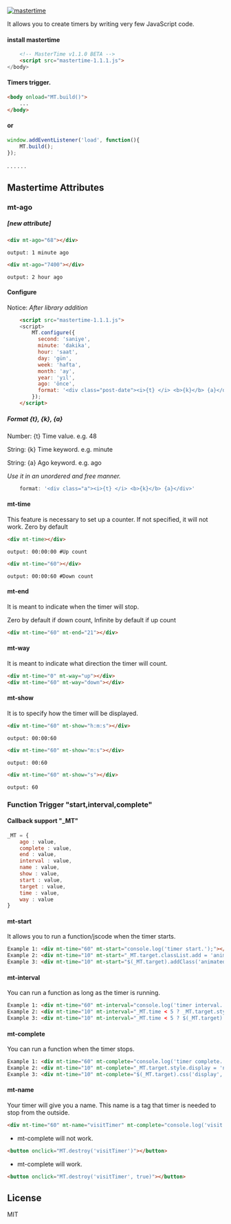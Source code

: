 [![mastertime](http://worn.online/timeMaster/mt-logo.jpg)](http://worn.online/)

It allows you to create timers by writing very few JavaScript code.


#### install mastertime
```html
    <!-- MasterTime v1.1.0 BETA -->
    <script src="mastertime-1.1.1.js">
</body>
```

#### Timers trigger.

```html
<body onload="MT.build()">
    ...
</body>
```

#### or


```js
window.addEventListener('load', function(){
    MT.build();
});
```


.
.
.
.
.
.


## Mastertime Attributes


### mt-ago 
##### *[new attribute]*
```html
<div mt-ago="68"></div>
```

```
output: 1 minute ago
```

```html
<div mt-ago="7400"></div>
```

```
output: 2 hour ago
```

#### Configure

Notice: *After library addition*

```html
    <script src="mastertime-1.1.1.js">
    <script>
        MT.configure({
          second: 'saniye',
          minute: 'dakika',
          hour: 'saat',
          day: 'gün',
          week: 'hafta',
          month: 'ay',
          year: 'yıl',
          ago: 'önce',
          format: '<div class="post-date"><i>{t} </i> <b>{k}</b> {a}</div>'
        });
    </script>
```

##### Format {t}, {k}, {a}
Number: {t} Time value. e.g. 48 

String: {k} Time keyword. e.g. minute

String: {a} Ago keyword. e.g. ago

*Use it in an unordered and free manner.*
```js
    format: '<div class="a"><i>{t} </i> <b>{k}</b> {a}</div>'
```

#### mt-time
This feature is necessary to set up a counter. If not specified, it will not work.
Zero by default
```html
<div mt-time></div>
```

```
output: 00:00:00 #Up count
```

```html
<div mt-time="60"></div>
```
```
output: 00:00:60 #Down count
```

#### mt-end
It is meant to indicate when the timer will stop.

Zero by default if down count,
Infinite by default if up count

```html
<div mt-time="60" mt-end="21"></div>
```


#### mt-way
It is meant to indicate what direction the timer will count.

```html
<div mt-time="0" mt-way="up"></div>
<div mt-time="60" mt-way="down"></div>
```

#### mt-show

It is to specify how the timer will be displayed.

```html
<div mt-time="60" mt-show="h:m:s"></div>
```
```
output: 00:00:60
```
```html
<div mt-time="60" mt-show="m:s"></div> 
```
```
output: 00:60
```
```html
<div mt-time="60" mt-show="s"></div> 
```
```
output: 60
```

### Function Trigger "start,interval,complete"
#### Callback support "_MT"
```js
_MT = {
    ago : value,
    complete : value,
    end : value,
    interval : value,
    name : value,
    show : value,
    start : value,
    target : value,
    time : value,
    way : value
}
```

#### mt-start
It allows you to run a function/jscode when the timer starts.

```html
Example 1: <div mt-time="60" mt-start="console.log('timer start.');"></div>
Example 2: <div mt-time="10" mt-start="_MT.target.classList.add = 'animated bounce';"></div>
Example 3: <div mt-time="10" mt-start="$(_MT.target).addClass('animated bounce');"></div>
```

#### mt-interval
You can run a function as long as the timer is running.

```html
Example 1: <div mt-time="60" mt-interval="console.log('timer interval.');"></div>
Example 2: <div mt-time="10" mt-interval="_MT.time < 5 ? _MT.target.style.color = 'red' : false;"></div>
Example 3: <div mt-time="10" mt-interval="_MT.time < 5 ? $(_MT.target).css('color', 'red') : false;"></div>
```
#### mt-complete
You can run a function when the timer stops.

```html
Example 1: <div mt-time="60" mt-complete="console.log('timer complete.');"></div>
Example 2: <div mt-time="10" mt-complete="_MT.target.style.display = 'none';"></div>
Example 3: <div mt-time="10" mt-complete="$(_MT.target).css('display', 'none');"></div>
```
#### mt-name
Your timer will give you a name. This name is a tag that timer is needed to stop from the outside.

```html
<div mt-time="60" mt-name="visitTimer" mt-complete="console.log('visit timer complete')"></div>
```
* mt-complete will not work.
```html
<button onclick="MT.destroy('visitTimer')"></button>
```

* mt-complete will work.
```html
<button onclick="MT.destroy('visitTimer', true)"></button> 
```

License
----

MIT
